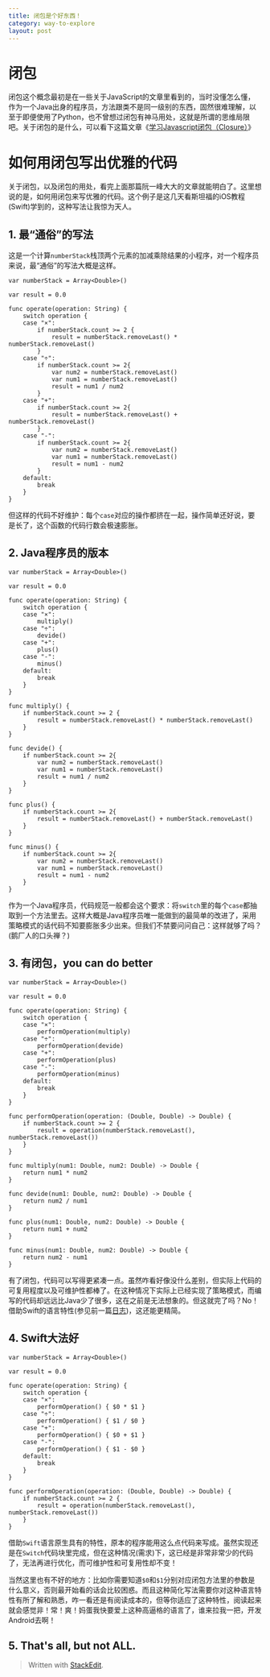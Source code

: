 ```yaml
---
title: 闭包是个好东西！
category: way-to-explore
layout: post
---
```


# 闭包
闭包这个概念最初是在一些关于JavaScript的文章里看到的，当时没懂怎么懂，作为一个Java出身的程序员，方法跟类不是同一级别的东西，固然很难理解，以至于即便使用了Python，也不曾想过闭包有神马用处，这就是所谓的思维局限吧。关于闭包的是什么，可以看下这篇文章《[学习Javascript闭包（Closure）](http://www.ruanyifeng.com/blog/2009/08/learning_javascript_closures.html)》

# 如何用闭包写出优雅的代码
关于闭包，以及闭包的用处，看完上面那篇阮一峰大大的文章就能明白了。这里想说的是，如何用闭包来写优雅的代码。这个例子是这几天看斯坦福的iOS教程(Swift)学到的，这种写法让我惊为天人。

## 1. 最“通俗”的写法

这是一个计算`numberStack`栈顶两个元素的加减乘除结果的小程序，对一个程序员来说，最“通俗”的写法大概是这样。

    var numberStack = Array<Double>()
    
    var result = 0.0
    
    func operate(operation: String) {
        switch operation {
        case "×":
            if numberStack.count >= 2 {
                result = numberStack.removeLast() * numberStack.removeLast()
            }
        case "÷":
            if numberStack.count >= 2{
                var num2 = numberStack.removeLast()
                var num1 = numberStack.removeLast()
                result = num1 / num2
            }
        case "+":
            if numberStack.count >= 2{
                result = numberStack.removeLast() + numberStack.removeLast()
            }
        case "-":
            if numberStack.count >= 2{
                var num2 = numberStack.removeLast()
                var num1 = numberStack.removeLast()
                result = num1 - num2
            }
        default:
            break
        }
    }

但这样的代码不好维护：每个`case`对应的操作都挤在一起，操作简单还好说，要是长了，这个函数的代码行数会极速膨胀。

## 2. Java程序员的版本

    var numberStack = Array<Double>()

    var result = 0.0

    func operate(operation: String) {
        switch operation {
        case "×":
            multiply()
        case "÷":
            devide()
        case "+":
            plus()
        case "-":
            minus()
        default:
            break
        }
    }

    func multiply() {
        if numberStack.count >= 2 {
            result = numberStack.removeLast() * numberStack.removeLast()
        }
    }

    func devide() {
        if numberStack.count >= 2{
            var num2 = numberStack.removeLast()
            var num1 = numberStack.removeLast()
            result = num1 / num2
        }
    }

    func plus() {
        if numberStack.count >= 2{
            result = numberStack.removeLast() + numberStack.removeLast()
        }
    }

    func minus() {
        if numberStack.count >= 2{
            var num2 = numberStack.removeLast()
            var num1 = numberStack.removeLast()
            result = num1 - num2
        }
    }

作为一个Java程序员，代码规范一般都会这个要求：将`switch`里的每个`case`都抽取到一个方法里去。这样大概是Java程序员唯一能做到的最简单的改进了，采用策略模式的话代码不知要膨胀多少出来。但我们不禁要问问自己：这样就够了吗？(鹅厂人的口头禅？)

## 3. 有闭包，you can do better

    var numberStack = Array<Double>()

    var result = 0.0

    func operate(operation: String) {
        switch operation {
        case "×":
            performOperation(multiply)
        case "÷":
            performOperation(devide)
        case "+":
            performOperation(plus)
        case "-":
            performOperation(minus)
        default:
            break
        }
    }

    func performOperation(operation: (Double, Double) -> Double) {
        if numberStack.count >= 2 {
            result = operation(numberStack.removeLast(), numberStack.removeLast())
        }
    }

    func multiply(num1: Double, num2: Double) -> Double {
        return num1 * num2
    }

    func devide(num1: Double, num2: Double) -> Double {
        return num2 / num1
    }

    func plus(num1: Double, num2: Double) -> Double {
        return num1 + num2
    }

    func minus(num1: Double, num2: Double) -> Double {
        return num2 - num1
    }
    
有了闭包，代码可以写得更紧凑一点。虽然咋看好像没什么差别，但实际上代码的可复用程度以及可维护性都棒了。在这种情况下实际上已经实现了策略模式，而编写的代码却远远比Java少了很多，这在之前是无法想象的。但这就完了吗？No！借助Swift的语言特性(参见前一篇[日志](http://sr1.me/way-to-explore/2015/02/03/summary-of-swift.html))，这还能更精简。

## 4. Swift大法好

    var numberStack = Array<Double>()

    var result = 0.0

    func operate(operation: String) {
        switch operation {
        case "×":
            performOperation() { $0 * $1 }
        case "÷":
            performOperation() { $1 / $0 }
        case "+":
            performOperation() { $0 + $1 }
        case "-":
            performOperation() { $1 - $0 }
        default:
            break
        }
    }

    func performOperation(operation: (Double, Double) -> Double) {
        if numberStack.count >= 2 {
            result = operation(numberStack.removeLast(), numberStack.removeLast())
        }
    }
    
借助`Swift`语言原生具有的特性，原本的程序能用这么点代码来写成。虽然实现还是在`Switch`代码块里完成，但在这种情况(需求)下，这已经是非常非常少的代码了，无法再进行优化，而可维护性和可复用性却不变！

当然这里也有不好的地方：比如你需要知道`$0`和`$1`分别对应闭包方法里的参数是什么意义，否则最开始看的话会比较困惑。而且这种简化写法需要你对这种语言特性有所了解和熟悉，咋一看还是有阅读成本的，但等你适应了这种特性，阅读起来就会感觉非！常！爽！妈蛋我快要爱上这种高逼格的语言了，谁来拉我一把，开发Android去啊！

## 5. That's all, but not ALL.

> Written with [StackEdit](https://stackedit.io/).